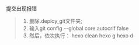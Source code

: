  提交出现报错

> 1. 删除.deploy_git文件夹;
> 2. 输入git config --global core.autocrlf false
> 3. 然后，依次执行：
>    hexo clean
>    hexo g
>    hexo d